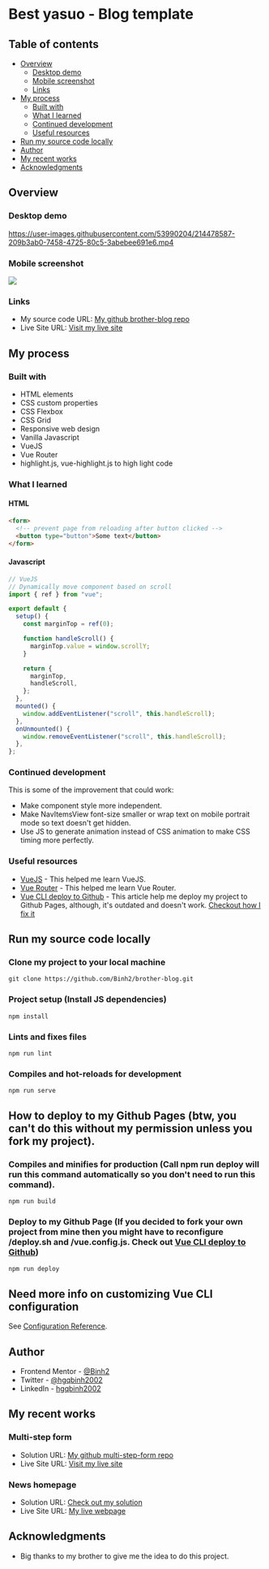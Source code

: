 # Best yasuo - Blog template

## Table of contents

- [Overview](#overview)
  - [Desktop demo](#desktop-demo)
  - [Mobile screenshot](#mobile-screenshot)
  - [Links](#links)
- [My process](#my-process)
  - [Built with](#built-with)
  - [What I learned](#what-i-learned)
  - [Continued development](#continued-development)
  - [Useful resources](#useful-resources)
- [Run my source code locally](#run-my-source-code-locally)
- [Author](#author)
- [My recent works](#my-recent-works)
- [Acknowledgments](#acknowledgments)

## Overview

### Desktop demo

https://user-images.githubusercontent.com/53990204/214478587-209b3ab0-7458-4725-80c5-3abebee691e6.mp4

### Mobile screenshot

![](mobile-screenshot.jpg)

### Links

- My source code URL: [My github brother-blog repo](https://github.com/Binh2/brother-blog/)
- Live Site URL: [Visit my live site](https://binh2.github.io/brother-blog/)

## My process

### Built with

- HTML elements
- CSS custom properties
- CSS Flexbox
- CSS Grid
- Responsive web design
- Vanilla Javascript
- VueJS
- Vue Router
- highlight.js, vue-highlight.js to high light code

### What I learned

#### HTML

```html
<form>
  <!-- prevent page from reloading after button clicked -->
  <button type="button">Some text</button> 
</form>
```

#### Javascript

```js
// VueJS
// Dynamically move component based on scroll
import { ref } from "vue";

export default {
  setup() {
    const marginTop = ref(0);

    function handleScroll() {
      marginTop.value = window.scrollY;
    }

    return {
      marginTop,
      handleScroll,
    };
  },
  mounted() {
    window.addEventListener("scroll", this.handleScroll);
  },
  onUnmounted() {
    window.removeEventListener("scroll", this.handleScroll);
  },
};
```

### Continued development

This is some of the improvement that could work:

- Make component style more independent.
- Make NavItemsView font-size smaller or wrap text on mobile portrait mode so text doesn't get hidden.
- Use JS to generate animation instead of CSS animation to make CSS timing more perfectly.

### Useful resources

- [VueJS](https://vuejs.org/) - This helped me learn VueJS.
- [Vue Router](https://router.vuejs.org/) - This helped me learn Vue Router.
- [Vue CLI deploy to Github](https://cli.vuejs.org/guide/deployment.html#github-pages) - This article help me deploy my project to Github Pages, although, it's outdated and doesn't work. [Checkout how I fix it](https://github.com/Binh2/multi-step-form#bash)

## Run my source code locally

### Clone my project to your local machine
```
git clone https://github.com/Binh2/brother-blog.git
```

### Project setup (Install JS dependencies)
```
npm install
```

### Lints and fixes files
```
npm run lint
```

### Compiles and hot-reloads for development
```
npm run serve
```

## How to deploy to my Github Pages (btw, you can't do this without my permission unless you fork my project).

### Compiles and minifies for production (Call npm run deploy will run this command automatically so you don't need to run this command).
```
npm run build
```

### Deploy to my Github Page (If you decided to fork your own project from mine then you might have to reconfigure /deploy.sh and /vue.config.js. Check out [Vue CLI deploy to Github](https://cli.vuejs.org/guide/deployment.html#github-pages))
```
npm run deploy
```

## Need more info on customizing Vue CLI configuration
See [Configuration Reference](https://cli.vuejs.org/config/).

## Author

- Frontend Mentor - [@Binh2](https://www.frontendmentor.io/profile/Binh2)
- Twitter - [@hgqbinh2002](https://twitter.com/hgqbinh2002)
- LinkedIn - [hgqbinh2002](https://www.linkedin.com/in/hgqbinh2002/)

## My recent works

### Multi-step form

- Solution URL: [My github multi-step-form repo](https://github.com/Binh2/multi-step-form/)
- Live Site URL: [Visit my live site](https://binh2.github.io/multi-step-form/)

### News homepage

- Solution URL: [Check out my solution](https://github.com/Binh2/news-homepage)
- Live Site URL: [My live webpage](https://binh2.github.io/news-homepage/)

## Acknowledgments

- Big thanks to my brother to give me the idea to do this project.
